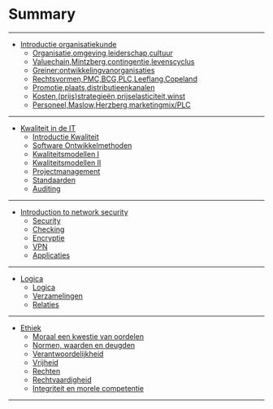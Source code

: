 # Summary

------

* [Introductie organisatiekunde](iitorg/iitorg.md)
    * [Organisatie,omgeving,leiderschap,cultuur](iitorg/chapter-1.md)
    * [Valuechain,Mintzberg,contingentie,levenscyclus](iitorg/chapter-2.md)
	* [Greiner:ontwikkelingvanorganisaties](iitorg/chapter-3.md)
	* [Rechtsvormen,PMC,BCG,PLC,Leeflang,Copeland](iitorg/chapter-4.md)
	* [Promotie,plaats,distributieenkanalen](iitorg/chapter-5.md)
	* [Kosten,(prijs)strategieën,prijselasticiteit,winst](iitorg/chapter-6.md)
	* [Personeel,Maslow,Herzberg,marketingmix/PLC](iitorg/chapter-7.md)
------

* [Kwaliteit in de IT](iqua/iqua.md)
	* [Introductie Kwaliteit](iqua/chapter-1.md)
	* [Software Ontwikkelmethoden](iqua/chapter-2.md)
	* [Kwaliteitsmodellen I](iqua/chapter-3.md)
	* [Kwaliteitsmodellen II](iqua/chapter-4.md)
	* [Projectmanagement](iqua/chapter-5.md)
	* [Standaarden](iqua/chapter-6.md)
	* [Auditing](iqua/chapter-7.md)

------

* [Introduction to network security](isec/isec.md)
	* [Security](isec/chapter-1.md)
    * [Checking](isec/chapter-2.md)
	* [Encryptie](isec/chapter-3.md)
	* [VPN](isec/chapter-4.md)
	* [Applicaties](isec/chapter-5.md)

------

* [Logica](ilg1/ilg1.md)
	* [Logica](ilg1/chapter-1.md)
	* [Verzamelingen](ilg1/chapter-2.md)
	* [Relaties](ilg1/chapter-3.md)

------

* [Ethiek](ieth/ieth.md)
    * [Moraal een kwestie van oordelen](ieth/chapter-1.md)
    * [Normen, waarden en deugden](ieth/chapter-2.md)
    * [Verantwoordelijkheid](ieth/chapter-3.md)
    * [Vrijheid](ieth/chapter-4.md)
    * [Rechten](ieth/chapter-5.md)
    * [Rechtvaardigheid](ieth/chapter-6.md)
    * [Integriteit en morele competentie](ieth/chapter-7.md)

------

<!-- Not taking this class anymore -->
<!-- * [Kennismanagement](ikema/ikema.md)
	* [Sheets]()
		* [Wat is kennismanagement?](ikema/chapter-1.md)
		* [Wie doet eraan en hoe?](ikema/chapter-2.md)
		* [Analyseren ist-situatie](ikema/chapter-3.md)
		* [Kennismanagement-instrumentarium](ikema/chapter-4.md)
		* [Kennistechnologie](ikema/chapter-5.md)
		* [KM-uitwerking & intellectueel kapitaal](ikema/chapter-6.md) -->